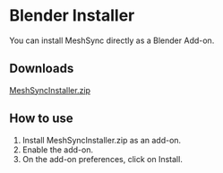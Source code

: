 # Blender Installer

You can install MeshSync directly as a Blender Add-on.

## Downloads
[MeshSyncInstaller.zip](https://drive.google.com/uc?export=download&id=1gLO1qkfS7exja4__GugjF_o8NMyyMuLL)

## How to use
1. Install MeshSyncInstaller.zip as an add-on.
1. Enable the add-on.
1. On the add-on preferences, click on Install.
